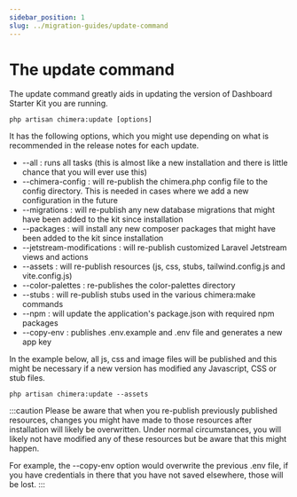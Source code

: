 ```yaml
---
sidebar_position: 1
slug: ../migration-guides/update-command
---
```


# The update command

The update command greatly aids in updating the version of Dashboard Starter Kit you are running.

```
php artisan chimera:update [options]
```

It has the following options, which you might use depending on what is recommended in the release notes for each update.

- --all : runs all tasks (this is almost like a new installation and there is little chance that you will ever use this)
- --chimera-config : will re-publish the chimera.php config file to the config directory. This is needed in cases where we add a new configuration in the future
- --migrations : will re-publish any new database migrations that might have been added to the kit since installation
- --packages : will install any new composer packages that might have been added to the kit since installation
- --jetstream-modifications : will re-publish customized Laravel Jetstream views and actions
- --assets : will re-publish resources (js, css, stubs, tailwind.config.js and vite.config.js)
- --color-palettes : re-publishes the color-palettes directory
- --stubs : will re-publish stubs used in the various chimera:make commands
- --npm : will update the application's package.json with required npm packages
- --copy-env : publishes .env.example and .env file and generates a new app key

In the example below, all js, css and image files will be published and this might be necessary if a new version has modified any Javascript, CSS or stub files.

```
php artisan chimera:update --assets
```

:::caution
Please be aware that when you re-publish previously published resources, changes you might have made to those resources after installation will likely be overwritten. 
Under normal circumstances, you will likely not have modified any of these resources but be aware that this might happen.

For example, the --copy-env option would overwrite the previous .env file, if you have credentials in there that you have not saved elsewhere, those will be lost.
:::